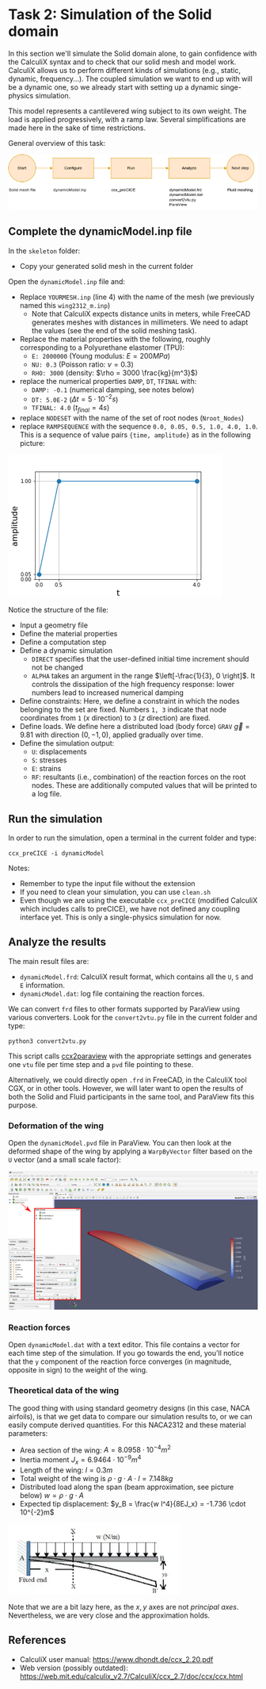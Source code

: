 # Task 2: Simulation of the Solid domain

In this section we'll simulate the Solid domain alone, to gain confidence with the CalculiX syntax and to check that our solid mesh and model work. CalculiX allows us to perform different kinds of simulations (e.g., static, dynamic, frequency...). The coupled simulation we want to end up with will be a dynamic one, so we already start with setting up a dynamic singe-physics simulation.

This model represents a cantilevered wing subject to its own weight. The load is applied progressively, with a ramp law. Several simplifications are made here in the sake of time restrictions.

General overview of this task:

![Solid simulation: General overview](images/flowchart/flowchart-solid-simulation.png)

## Complete the dynamicModel.inp file

In the `skeleton` folder:

- Copy your generated solid mesh in the current folder

Open the `dynamicModel.inp` file and:

- Replace `YOURMESH.inp` (line 4) with the name of the mesh (we previously named this `wing2312_m.inp`)
  - Note that CalculiX expects distance units in meters, while FreeCAD generates meshes with distances in millimeters. We need to adapt the values (see the end of the solid meshing task).
- Replace the material properties with the following, roughly corresponding to a Polyurethane elastomer (TPU):
  - `E: 2000000` (Young modulus: $E=200 MPa$)
  - `NU: 0.3` (Poisson ratio: $\nu = 0.3$)
  - `RHO: 3000` (density: $\rho = 3000 \frac{kg}{m^3}$)
- replace the numerical properties `DAMP`, `DT`, `TFINAL` with:
  - `DAMP: -0.1` (numerical damping, see notes below)
  - `DT: 5.0E-2` ($\Delta  t = 5 \cdot 10^{-2}s$)
  - `TFINAL: 4.0` ($t_{final} = 4 s$)
- replace `NODESET` with the name of the set of root nodes (`Nroot_Nodes`)
- replace `RAMPSEQUENCE` with the sequence `0.0, 0.05, 0.5, 1.0, 4.0, 1.0`. This is a sequence of value pairs `{time, amplitude}` as in the following picture:  

![amplitude](./images/ampl.png)

Notice the structure of the file:

- Input a geometry file
- Define the material properties
- Define a computation step
- Define a dynamic simulation
  - `DIRECT` specifies that the user-defined initial time increment should not be changed
  - `ALPHA` takes an argument in the range $\left[-\frac{1}{3}, 0 \right]$. It controls the dissipation of the high frequency response: lower numbers lead to increased numerical damping
- Define constraints: Here, we define a constraint in which the nodes belonging to the set are fixed. Numbers `1, 3` indicate that node coordinates from `1` ($x$ direction) to `3` ($z$ direction) are fixed.
- Define loads. We define here a distributed load (body force) `GRAV` $\vec{g} = 9.81$ with direction $(0, -1, 0)$, applied gradually over time.
- Define the simulation output:
  - `U`: displacements
  - `S`: stresses
  - `E`: strains
  - `RF`: resultants (i.e., combination) of the reaction forces on the root nodes. These are additionally computed values that will be printed to a log file.

## Run the simulation

In order to run the simulation, open a terminal in the current folder and type:

```shell
ccx_preCICE -i dynamicModel
```

Notes:

- Remember to type the input file without the extension
- If you need to clean your simulation, you can use `clean.sh`
- Even though we are using the executable `ccx_preCICE` (modified CalculiX which includes calls to preCICE), we have not defined any coupling interface yet. This is only a single-physics simulation for now.

## Analyze the results

The main result files are:

- `dynamicModel.frd`: CalculiX result format, which contains all the `U`, `S` and `E` information.
- `dynamicModel.dat`: log file containing the reaction forces.

We can convert `frd` files to other formats supported by ParaView using various converters. Look for the `convert2vtu.py` file in the current folder and type:

```shell
python3 convert2vtu.py
```

This script calls [ccx2paraview](https://github.com/calculix/ccx2paraview) with the appropriate settings and generates one `vtu` file per time step and a `pvd` file pointing to these.

Alternatively, we could directly open `.frd` in FreeCAD, in the CalculiX tool CGX, or in other tools. However, we will later want to open the results of both the Solid and Fluid participants in the same tool, and ParaView fits this purpose.

### Deformation of the wing

Open the `dynamicModel.pvd` file in ParaView. You can then look at the deformed shape of the wing by applying a `WarpByVector` filter based on the `U` vector (and a small scale factor):

![wing_deformed](./images/results_paraview_warp.png)

### Reaction forces

Open `dynamicModel.dat` with a text editor. This file contains a vector for each time step of the simulation. If you go towards the end, you'll notice that the `y` component of the reaction force converges (in magnitude, opposite in sign) to the weight of the wing.

### Theoretical data of the wing

The good thing with using standard geometry designs (in this case, NACA airfoils), is that we get data to compare our simulation results to, or we can easily compute derived quantities. For this NACA2312 and these material parameters:

- Area section of the wing: $A=8.0958 \cdot 10^{-4}m^2$
- Inertia moment $J_x = 6.9464 \cdot 10^{-9}m^4$
- Length of the wing: $l=0.3m$
- Total weight of the wing is $\rho \cdot g \cdot A \cdot l = 7.148 kg$
- Distributed load along the span (beam approximation, see picture below) $w=\rho \cdot g \cdot A$
- Expected tip displacement: $y_B = \frac{w l^4}{8EJ_x} = -1.736 \cdot 10^{-2}m$

![tip displacement](./images/cantilever.png)

Note that we are a bit lazy here, as the $x, y$ axes are not *principal axes*. Nevertheless, we are very close and the approximation holds.

## References

- CalculiX user manual: https://www.dhondt.de/ccx_2.20.pdf
- Web version (possibly outdated): https://web.mit.edu/calculix_v2.7/CalculiX/ccx_2.7/doc/ccx/ccx.html

